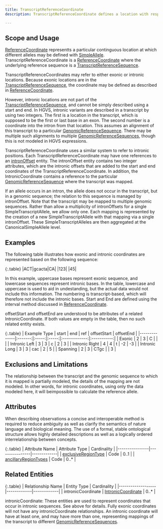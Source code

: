 ```yaml
---
title: TranscriptReferenceCoordinate 
description: TranscriptReferenceCoordinate defines a location with respect to a <a href="transcript_reference_sequence.html">TranscriptReferenceSequence</a>.  A TranscriptReferenceCoordinate can be defined for both exonic positions, which are part of the transcript, and intronic positions, which are not.

---
```


Scope and Usage
---------------

[ReferenceCoordinate](reference_coordinate.html) representts a particular continguous location at which different alleles may be defined with [SimpleAllele](simple_allele.html).  TranscriptReferenceCoordinate is a [ReferenceCoordinate](reference_coordinate.html) where the underlying reference sequence is a [TranscriptReferenceSequence](transcript_reference_sequence.html).

TranscriptReferenceCoordinates may refer to either exonic or intronic locations. Because exonic locations are in the [TranscriptReferenceSequence](transcript_reference_sequence.html), the coordinate may be defined as described in [ReferenceCoordinate](reference_coordinate.html).

However, intronic locations are not part of the [TranscriptReferenceSequence](transcript_reference_sequence.html), and cannot be simply described using a start and end.  In HGVS, intronic variants are described in a transcript by using two integers.  The first is a location in the transcript, which is supposed to be the first or last base in an exon.  The second number is a coordinate into the intron from that location.  This assumes an alignment of this transcript to a particular [GenomicReferenceSequence](genomic_reference_sequence.html).  There may be multiple such alignments to multiple [GenomicReferenceSequences](genomic_reference_sequence.html), though this is not modeled in HGVS expressions.

TranscriptReferenceCoordinate uses a similar system to refer to intronic positions.  Each TranscriptReferenceCoordinate may have one references to an [intronOffset](intron_offset.html) entity.  The intronOffset entity contains two integer attributes, which are the intronic offsets that are added to the start and end coordinates of the TranscriptReferenceCoordinate.   In addition, the IntronicCoordinate contains a reference to the particular [GenomicReferenceSequence](genomic_reference_sequence.html) where the transcript was mapped.

If an allele occurs in an intron, the allele does not occur in the transcript, but in a genomic sequence; the relation to this sequence is managed by intronOffset.  Note that the transcript may be mapped to multiple genomic sequences.  Rather than allow a multiplicity of intronOffsets for a single SimpleTranscriptAllele, we allow only one.  Each mapping is represented by the creation of a new SimpleTranscriptAllele with that mapping via a single intronOffset.  These SimpleTranscriptAlleles are then aggregated at the CanonicalSimpleAllele level.

Examples
--------

The following table illustrates how exonic and intronic coordinates are represented based on the following sequence:

{:.table}
|ACT|gcacta|CA|
|123|      |45|

In this example, uppercase bases represent exonic sequence, and lowercase sequences represent intronic bases.  In the table, lowercase and uppercase is used to aid in undestanding, but the actual data would not include this information. The numbering is transcript-based, which will therefore not include the intronic bases.    Start and End are defined using the interval method discussed in [ReferenceCoordinate](reference_coordinate.html).

offsetStart and offsetEnd are understood to be attributes of a related IntronicCoordinate.  If both values are empty in the table, then no such related entity exists.

{:.table}
| Example Type | start | end | ref | offsetStart | offsetEnd |
|--------------|:-------:|:-----:|:-----:|:-------------:|:-----------:|
| Exonic       |   2   |  3  |  C  |             |           |
| Intronic Left |  3   |  3  |  c  |      2      |     3     |
| Intronic Right |  4   |  4  |  t  |      -2      |     -3     |
| Intronic Long |  3   |  3  |  cac  |      2      |     5     |
| Spanning     |  2    |  3  |  CTgc |             |     3    |

Exclusions and Limitations
--------------------------

The relationship between the transcript and the genomic sequence to which it is mapped is partially modeled, the details of the mapping are not modeled.  In other words, for intronic coordinates, using only the data modeled here, it will beimpossible to calculate the reference allele.

Attributes
----------

When describing observations a concise and interoperable method is required to reduce ambiguity as well as clarify the semantics of nature language and biological meaning. The use of a formal, stable ontological structure allows highly detailed descriptions as well as a logically ordered interrelationship between concepts.

{:.table}
| Attribute Name | Attribute Type | Cardinality |
|----------------|----------------|-------------|
| [exclusiveRegionType](../value_sets/region_type.html) | Code | 0..1 |
| [ancillaryRegionTypes](../value_sets/region_type.html) | Code | 0..* |

Related Entities 
----------------

{:.table}
| Relationship Name | Entity Type | Cardinality |
|-------------------|-------------|-------------|
| intronicCoordinate | [IntronicCoordinate](intronic_coordinate.html) | 0..* |

intronicCoordinate: These entities are used to represent coordinates that occur in intronic sequences.   See above for details.  Fully exonic coordinates will not have any intronicCoordinate relationships.  An intronic coordinate will have at least one, and may have more than one, representing mappings of the transcript to different [GenomicReferenceSequences](genomic_reference_sequence.html).
